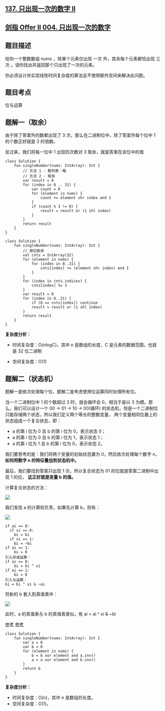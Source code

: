 ## [137. 只出现一次的数字 II](https://leetcode.cn/problems/single-number-ii/)
## [剑指 Offer II 004. 只出现一次的数字 ](https://leetcode.cn/problems/WGki4K/description/?favorite=e8X3pBZi)

## 题目描述

给你一个整数数组 nums ，除某个元素仅出现 一次 外，其余每个元素都恰出现 三次 。请你找出并返回那个只出现了一次的元素。

你必须设计并实现线性时间复杂度的算法且不使用额外空间来解决此问题。

## 题目考点

位与运算

## 题解一（取余）

由于除了答案外的数都出现了 3 次，那么在二进制位中，除了答案外每个位中 1 的个数正好就是 3 的倍数。

反过来，我们将每一位中 1 出现的次数对 3 取余，就是答案在该位中的值
 
```
class Solution {
    fun singleNumber(nums: IntArray): Int {
        // 方法 1 - 散列表：略
        // 方法 2 - 取余
        var result = 0
        for (index in 0 .. 31) {
            var count = 0
            for (element in nums) {
                count += element shr index and 1
            }
            if (count % 3 != 0) {
                result = result or (1 shl index)
            }
        }
        return result
    }
}
```

```
class Solution {
    fun singleNumber(nums: IntArray): Int {
        // 按位取余
        val cnts = IntArray(32)
        for (element in nums) {
            for (index in 0..31) {
                cnts[index] += (element shr index) and 1
            }
        }
        for (index in cnts.indices) {
            cnts[index] %= 3
        }
        var result = 0
        for (index in 0..31) {
            if (0 == cnts[index]) continue
            result = result or (1 shl index)
        }
        return result
    }
}
```

**复杂度分析：**

- 时间复杂度：O(nlog⁡C)，其中 n 是数组的长度，C 是元素的数据范围，也就是 32 位二进制

- 空间复杂度：O(1)

## 题解二（状态机）

题解一是依次处理每个位，题解二是考虑使用位运算同时处理所有位。

当一个二进制位中 1 的个数超过 3 时，就会循环会 0，相当于是以 3 为模。那么，我们可以设计一个 00 -> 01 -> 10 -> 00(循环) 的状态机，但是一个二进制位只能存储两个状态，所以我们定义两个等长的整数变量，
两个变量相同位置上的状态组成一个复合状态，即：

- a 的第 i 位为 0 且 b 的第 i 位为 0，表示状态 0；
- a 的第 i 位为 0 且 b 的第 i 位为 1，表示状态 1；
- a 的第 i 位为 1 且 b 的第 i 位为 0，表示状态 2。

我们要思考的是：我们将两个变量的初始状态置为 0，然后依次处理每个数字 n， **如何将数字 n 的特征叠加到状态机中。**

最后，我们要找到答案只出现 1 次，所以复合状态为 01 的位就是答案二进制中出现 1 的位， **这正好就是变量 b 的值。**

计算复合状态的方法：

![](https://user-images.githubusercontent.com/25008934/206743932-2697f214-0791-4933-ab90-0ad5204706c0.png)

我们发现 a 的计算较负责，如果先计算 b，则有：

![](https://user-images.githubusercontent.com/25008934/206745616-ebd4abb7-f29e-4faa-a75e-d22d98805b83.png)

```
if ai == 0:
  if xi == 0:
    bi = bi
  if xi == 1:
    bi = ~bi
if ai == 1:
    bi = 0
引入异或运算：
if ai == 0:
    bi = bi ^ xi
if ai == 1:
    bi = 0
引入与运算：
bi = bi ^ xi & ~ai
```
将新的 b 套入到真值表中：

![](https://user-images.githubusercontent.com/25008934/206745462-42358295-19ad-433e-b926-23ce119cd671.png)

此时，a 的真值表与 b 的真值表类似，有 ai = ai ^ xi & ~bi

[参考](https://leetcode.cn/problems/single-number-ii/solutions/8944/single-number-ii-mo-ni-san-jin-zhi-fa-by-jin407891)
[参考](https://leetcode.cn/problems/single-number-ii/solutions/746993/zhi-chu-xian-yi-ci-de-shu-zi-ii-by-leetc-23t6/)

```
class Solution {
    fun singleNumber(nums: IntArray): Int {
        var a = 0
        var b = 0
        for (element in nums) {
            b = b xor element and a.inv()
            a = a xor element and b.inv()
        }
        return b
    }
}
```

**复杂度分析：**

- 时间复杂度：O(n)，其中 n 是数组的长度。
- 空间复杂度：O(1)。
